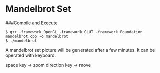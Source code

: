 # Mandelbrot Set

###Compile and Execute

```
$ g++ -framework OpenGL -framework GLUT -framework Foundation mandelbrot.cpp -o mandelbrot
$ ./mandelbrot
```

A mandelbrot set picture will be generated after a few minutes.
It can be operated with keyboard.

space key -> zoom
direction key -> move
